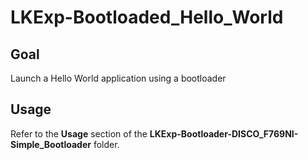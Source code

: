 # LKExp-Bootloaded_Hello_World

## Goal

Launch a Hello World application using a bootloader

## Usage

Refer to the **Usage** section of the **LKExp-Bootloader-DISCO_F769NI-Simple_Bootloader** folder.
